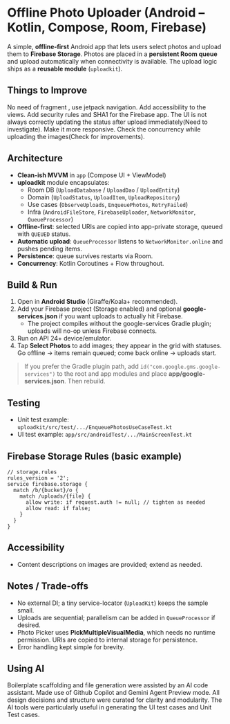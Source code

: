# Offline Photo Uploader (Android – Kotlin, Compose, Room, Firebase)

A simple, **offline‑first** Android app that lets users select photos and upload them to **Firebase Storage**. Photos are placed in a **persistent Room queue** and upload automatically when connectivity is available. The upload logic ships as a **reusable module** (`uploadkit`).

## Things to Improve
No need of fragment , use jetpack navigation. Add accessibility to the views. Add security rules and SHA1 for the Firebase app. The UI is not always correctly updating the status after upload immediately(Need to investigate). Make it more responsive. Check the concurrency while uploading the images(Check for improvements). 

## Architecture
- **Clean-ish MVVM** in `app` (Compose UI + ViewModel)
- **uploadkit** module encapsulates:
  - Room DB (`UploadDatabase` / `UploadDao` / `UploadEntity`)
  - Domain (`UploadStatus`, `UploadItem`, `UploadRepository`)
  - Use cases (`ObserveUploads`, `EnqueuePhotos`, `RetryFailed`)
  - Infra (`AndroidFileStore`, `FirebaseUploader`, `NetworkMonitor`, `QueueProcessor`)
- **Offline-first**: selected URIs are copied into app-private storage, queued with `QUEUED` status.
- **Automatic upload**: `QueueProcessor` listens to `NetworkMonitor.online` and pushes pending items.
- **Persistence**: queue survives restarts via Room.
- **Concurrency**: Kotlin Coroutines + Flow throughout.

## Build & Run
1. Open in **Android Studio** (Giraffe/Koala+ recommended).
2. Add your Firebase project (Storage enabled) and optional **google-services.json** if you want uploads to actually hit Firebase.
   - The project compiles without the google-services Gradle plugin; uploads will no-op unless Firebase connects.
3. Run on API 24+ device/emulator.
4. Tap **Select Photos** to add images; they appear in the grid with statuses. Go offline → items remain queued; come back online → uploads start.

> If you prefer the Gradle plugin path, add `id("com.google.gms.google-services")` to the root and app modules and place **app/google-services.json**. Then rebuild.

## Testing
- Unit test example: `uploadkit/src/test/.../EnqueuePhotosUseCaseTest.kt`
- UI test example: `app/src/androidTest/.../MainScreenTest.kt`

## Firebase Storage Rules (basic example)
```
// storage.rules
rules_version = '2';
service firebase.storage {
  match /b/{bucket}/o {
    match /uploads/{file} {
      allow write: if request.auth != null; // tighten as needed
      allow read: if false;
    }
  }
}
```

## Accessibility
- Content descriptions on images are provided; extend as needed.

## Notes / Trade-offs
- No external DI; a tiny service-locator (`UploadKit`) keeps the sample small.
- Uploads are sequential; parallelism can be added in `QueueProcessor` if desired.
- Photo Picker uses **PickMultipleVisualMedia**, which needs no runtime permission. URIs are copied to internal storage for persistence.
- Error handling kept simple for brevity.

## Using AI
Boilerplate scaffolding and file generation were assisted by an AI code assistant. Made use of Github Copilot and Gemini Agent Preview mode. All design decisions and structure were curated for clarity and modularity. The AI tools were particularly useful in generating the UI test cases and Unit Test cases. 
